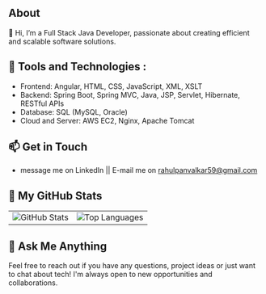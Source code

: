 ## About
👋 Hi, I’m a Full Stack Java Developer, passionate about creating efficient and scalable software solutions.

## 🔧 Tools and Technologies :
  - Frontend: Angular, HTML, CSS, JavaScript, XML, XSLT<br>
  - Backend: Spring Boot, Spring MVC, Java, JSP, Servlet, Hibernate, RESTful APIs <br>
  - Database: SQL (MySQL, Oracle)  <br>
  - Cloud and Server: AWS EC2, Nginx, Apache Tomcat <br>
  
## 📫 Get in Touch 
  - message me on LinkedIn || E-mail me on rahulpanvalkar59@gmail.com

## 🚀 My GitHub Stats
<table>
  <tr>
    <td>
      <img src="https://github-readme-stats.vercel.app/api?username=RahulPanvalkar&show_icons=true&theme=buefy" alt="GitHub Stats">
    </td>
    <td>
      <img src="https://github-readme-stats.vercel.app/api/top-langs/?username=RahulPanvalkar&layout=compact&theme=buefy" alt="Top Languages">
    </td>
  </tr>
</table>

## 💬 Ask Me Anything
Feel free to reach out if you have any questions, project ideas or just want to chat about tech! I'm always open to new opportunities and collaborations.
<!---
RahulPanvalkar/RahulPanvalkar is a ✨ special ✨ repository because its `README.md` (this file) appears on your GitHub profile.
You can click the Preview link to take a look at your changes.
--->
